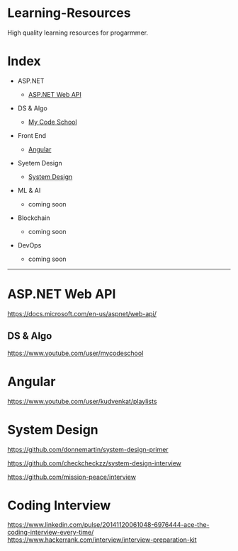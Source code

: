   
# Learning-Resources
High quality learning resources for progarmmer.

# Index

* ASP.NET
  * [ASP.NET Web API](#aspnet-web-api)
 
* DS & Algo
  * [My Code School](#ds--algo)
 
* Front End
  * [Angular](#DS--Algo)

* Syetem Design
  * [System Design](System-Design)
  
* ML & AI
    * coming soon

* Blockchain
    * coming soon
    
* DevOps
    * coming soon

************************************

  # ASP.NET Web API
  https://docs.microsoft.com/en-us/aspnet/web-api/
  
  ## DS & Algo
  https://www.youtube.com/user/mycodeschool
  
  
  # Angular
  
  https://www.youtube.com/user/kudvenkat/playlists
  
  # System Design
  
  https://github.com/donnemartin/system-design-primer
  
  https://github.com/checkcheckzz/system-design-interview
  
  https://github.com/mission-peace/interview
  
  # Coding Interview
  
  https://www.linkedin.com/pulse/20141120061048-6976444-ace-the-coding-interview-every-time/
  https://www.hackerrank.com/interview/interview-preparation-kit
  
  
